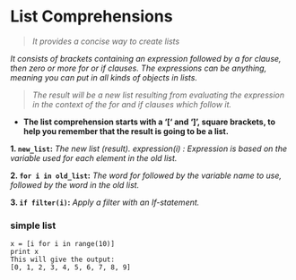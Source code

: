 # List Comprehensions

> *It provides a concise way to create lists*

*It consists of brackets containing an expression followed by a for clause, then zero or more for or if clauses. The expressions can be anything, meaning you can put in all kinds of objects in lists.*

> *The result will be a new list resulting from evaluating the expression in the context of the for and if clauses which follow it.*


* **The list comprehension starts with a ‘[‘ and ‘]’, square brackets, to help you remember that the result is going to be a list.**


**1. `new_list`:** *The new list (result).
expression(i) : Expression is based on the variable used for each element in the old list.*


**2. `for i in old_list`:** *The word for followed by the variable name to use, followed by the word in the old list.*

**3. `if filter(i)`:** *Apply a filter with an If-statement.*


### simple list

```
x = [i for i in range(10)]
print x
This will give the output:
[0, 1, 2, 3, 4, 5, 6, 7, 8, 9]
```

















